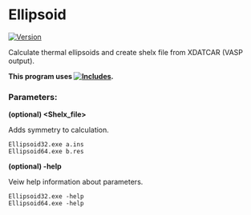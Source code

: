 # Ellipsoid

[![Version](https://img.shields.io/badge/Version-1.0.0-brightgreen.svg?style=plastic)](https://github.com/Robot2100/Ellipsoid/releases)


  Calculate thermal ellipsoids and create shelx file from XDATCAR (VASP output).

**This program uses [![Includes](https://img.shields.io/badge/Includes-1.0.0-brightgreen.svg?style=plastic)](https://github.com/Robot2100/Includes/releases).**
  

### Parameters:

**(optional) <Shelx_file>** 

Adds symmetry to calculation.

    Ellipsoid32.exe a.ins
    Ellipsoid64.exe b.res

**(optional) -help**

Veiw help information about parameters.

    Ellipsoid32.exe -help
    Ellipsoid64.exe -help
